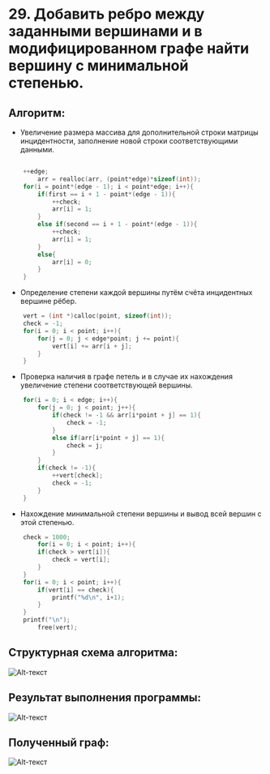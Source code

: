 # 29. Добавить ребро между заданными вершинами и в модифицированном графе найти вершину с минимальной степенью.

## Алгоритм:
- Увеличение размера массива для дополнительной строки матрицы инцидентности, заполнение новой строки соответствующими данными.
``` C

	++edge;
    	arr = realloc(arr, (point*edge)*sizeof(int));
	for(i = point*(edge - 1); i < point*edge; i++){
        if(first == i + 1 - point*(edge - 1)){
        	++check;
        	arr[i] = 1;
		}
		else if(second == i + 1 - point*(edge - 1)){
            ++check;
        	arr[i] = 1;
		}
		else{
			arr[i] = 0;
		}
	}
```
- Определение степени каждой вершины путём счёта инцидентных вершине рёбер.
``` C
	vert = (int *)calloc(point, sizeof(int));
	check = -1;
	for(i = 0; i < point; i++){
        for(j = 0; j < edge*point; j += point){
           	vert[i] += arr[i + j];
        }
	}
```
- Проверка наличия в графе петель и в случае их нахождения увеличение степени соответствующей вершины.
``` C
	for(i = 0; i < edge; i++){
		for(j = 0; j < point; j++){
			if(check != -1 && arr[i*point + j] == 1){
				check = -1;
			}
			else if(arr[i*point + j] == 1){
				check = j;
			}
		}
		if(check != -1){
			++vert[check];
			check = -1;	
		}
	}
```
- Нахождение минимальной степени вершины и вывод всей вершин с этой степенью.
``` C
	check = 1000;
    	for(i = 0; i < point; i++){
    	if(check > vert[i]){
           	check = vert[i];
		}
	}
	for(i = 0; i < point; i++){
		if(vert[i] == check){
			printf("%d\n", i+1);
		}
	}
	printf("\n");
    	free(vert);
```
## Структурная схема алгоритма:
![Alt-текст](https://github.com/Denis3773/DZ4/blob/main/schema_alg.png "Структурная схема")
## Результат выполнения программы:
![Alt-текст](https://github.com/Denis3773/DZ4/blob/main/test.jpeg "Результат")
## Полученный граф:
![Alt-текст](https://github.com/Denis3773/DZ4/blob/main/test.jpeg "Результат")
